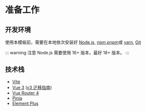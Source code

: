 # 准备工作

## 开发环境
使用本模板前，需要在本地依次安装好 [Node.js](https://nodejs.org/zh-cn/), [npm](https://www.npmjs.com/),[pnpm](https://pnpm.io/zh/)或 [yarn](https://yarnpkg.com/), [Git](https://git-scm.com/)

::: warning 注意
Node.js 需要使用 16+ 版本，最好 18+ 版本。
:::

## 技术栈

- [Vite](https://cn.vitejs.dev/)
- [Vue 3](https://cn.vuejs.org/) ([v3 迁移指南](https://v3-migration.vuejs.org/))
- [Vue Router 4](https://router.vuejs.org/zh/)
- [Pinia](https://pinia.vuejs.org/zh/)
- [Element Plus](https://element-plus.org/zh-CN/)

